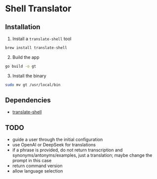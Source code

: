 # Shell Translator

## Installation

1. Install a `translate-shell` tool
```bash
brew install translate-shell
```

2. Build the app
```bash
go build -o gt
```

3. Install the binary
```bash
sudo mv gt /usr/local/bin
```

## Dependencies

- [translate-shell](https://github.com/soimort/translate-shell)

## TODO

- guide a user through the initial configuration
- use OpenAI or DeepSeek for translations
- if a phrase is provided, do not return transcription and synonyms/antonyms/examples, just a translation; maybe change the prompt in this case
- return command version
- allow language selection